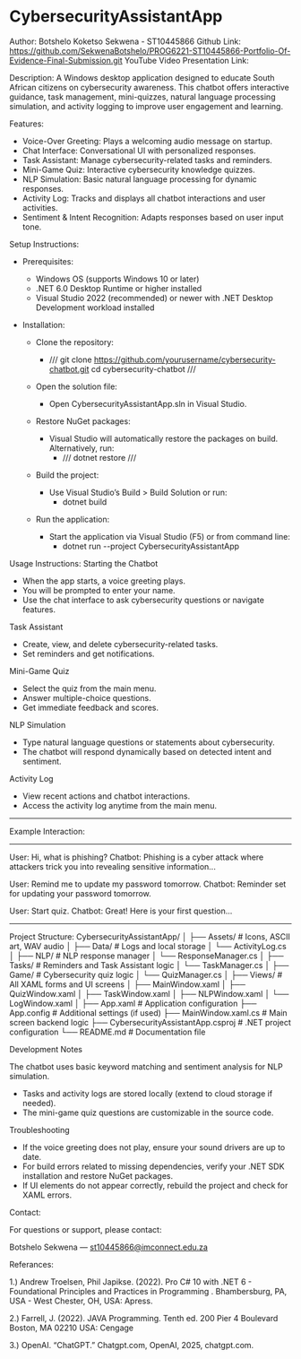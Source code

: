 # CybersecurityAssistantApp

Author: Botshelo Koketso Sekwena - ST10445866
Github Link: https://github.com/SekwenaBotshelo/PROG6221-ST10445866-Portfolio-Of-Evidence-Final-Submission.git
YouTube Video Presentation Link: 

Description:
A Windows desktop application designed to educate South African citizens on cybersecurity awareness. This chatbot offers interactive guidance, task management, mini-quizzes, natural language processing simulation, and activity logging to improve user engagement and learning.

Features:
- Voice-Over Greeting: Plays a welcoming audio message on startup.
- Chat Interface: Conversational UI with personalized responses.
- Task Assistant: Manage cybersecurity-related tasks and reminders.
- Mini-Game Quiz: Interactive cybersecurity knowledge quizzes.
- NLP Simulation: Basic natural language processing for dynamic responses.
- Activity Log: Tracks and displays all chatbot interactions and user activities.
- Sentiment & Intent Recognition: Adapts responses based on user input tone.

Setup Instructions:
- Prerequisites:
  - Windows OS (supports Windows 10 or later)
  - .NET 6.0 Desktop Runtime or higher installed
  - Visual Studio 2022 (recommended) or newer with .NET Desktop Development workload installed
 
- Installation:
  - Clone the repository:
      - /// git clone https://github.com/yourusername/cybersecurity-chatbot.git
cd cybersecurity-chatbot ///
  - Open the solution file:
      - Open CybersecurityAssistantApp.sln in Visual Studio.
  - Restore NuGet packages:
      - Visual Studio will automatically restore the packages on build. Alternatively, run:
          - /// dotnet restore ///
  - Build the project:
      - Use Visual Studio’s Build > Build Solution or run:
          - dotnet build
       
  - Run the application:
      - Start the application via Visual Studio (F5) or from command line:
          - dotnet run --project CybersecurityAssistantApp

Usage Instructions:
Starting the Chatbot
- When the app starts, a voice greeting plays.
- You will be prompted to enter your name.
- Use the chat interface to ask cybersecurity questions or navigate features.

Task Assistant
- Create, view, and delete cybersecurity-related tasks.
- Set reminders and get notifications.

Mini-Game Quiz
- Select the quiz from the main menu.
- Answer multiple-choice questions.
- Get immediate feedback and scores.

NLP Simulation
- Type natural language questions or statements about cybersecurity.
- The chatbot will respond dynamically based on detected intent and sentiment.

Activity Log
- View recent actions and chatbot interactions.
- Access the activity log anytime from the main menu.

____________________________________________________________________________________________ 
Example Interaction:
____________________________________________________________________________________________ 
User: Hi, what is phishing?
Chatbot: Phishing is a cyber attack where attackers trick you into revealing sensitive information...                                                                          

User: Remind me to update my password tomorrow.
Chatbot: Reminder set for updating your password tomorrow.

User: Start quiz.
Chatbot: Great! Here is your first question...
____________________________________________________________________________________________

Project Structure:
CybersecurityAssistantApp/
│
├── Assets/                          # Icons, ASCII art, WAV audio
│
├── Data/                            # Logs and local storage
│   └── ActivityLog.cs
│
├── NLP/                             # NLP response manager
│   └── ResponseManager.cs
│
├── Tasks/                           # Reminders and Task Assistant logic
│   └── TaskManager.cs
│
├── Game/                            # Cybersecurity quiz logic
│   └── QuizManager.cs
│
├── Views/                           # All XAML forms and UI screens
│   ├── MainWindow.xaml
│   ├── QuizWindow.xaml
│   ├── TaskWindow.xaml
│   ├── NLPWindow.xaml
│   └── LogWindow.xaml
│
├── App.xaml                         # Application configuration
├── App.config                       # Additional settings (if used)
├── MainWindow.xaml.cs               # Main screen backend logic
├── CybersecurityAssistantApp.csproj # .NET project configuration
└── README.md                        # Documentation file

Development Notes

The chatbot uses basic keyword matching and sentiment analysis for NLP simulation.
- Tasks and activity logs are stored locally (extend to cloud storage if needed).
- The mini-game quiz questions are customizable in the source code.

Troubleshooting
- If the voice greeting does not play, ensure your sound drivers are up to date.
- For build errors related to missing dependencies, verify your .NET SDK installation and restore    NuGet packages.
- If UI elements do not appear correctly, rebuild the project and check for XAML errors.

Contact:

For questions or support, please contact:

Botshelo Sekwena — st10445866@imconnect.edu.za

Referances:

1.) Andrew Troelsen, Phil Japikse. (2022). Pro C# 10 with .NET 6 - 
	Foundational Principles and Practices in Programming .
	Bhambersburg, PA, USA - West Chester, OH, USA: Apress.

2.) Farrell, J. (2022). JAVA Programming. Tenth ed. 200 Pier 4 Boulevard Boston,
	MA 02210 USA: Cengage 

3.) OpenAI. “ChatGPT.” Chatgpt.com, OpenAI, 2025, chatgpt.com.
